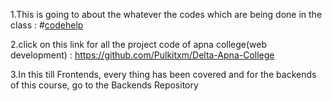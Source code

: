1.This is going to about the whatever the codes which are being done in the class  : #[codehelp](https://www.thecodehelp.in/)

2.click on this link for all the project code of apna college(web development) : 
https://github.com/Pulkitxm/Delta-Apna-College

3.In this till Frontends, every thing has been covered and for the backends of this course, go to the Backends Repository
